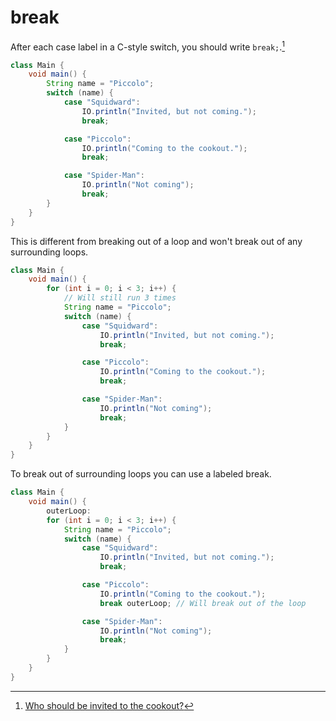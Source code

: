 # break

After each case label in a C-style switch, you should write `break;`.[^cookout]

```java
class Main {
    void main() {
        String name = "Piccolo";
        switch (name) {
            case "Squidward":
                IO.println("Invited, but not coming.");
                break;

            case "Piccolo":
                IO.println("Coming to the cookout.");
                break;

            case "Spider-Man":
                IO.println("Not coming");
                break;
        }
    }
}
```

This is different from breaking out of a loop and won't break out of any surrounding loops.

```java
class Main {
    void main() {
        for (int i = 0; i < 3; i++) {
            // Will still run 3 times
            String name = "Piccolo";
            switch (name) {
                case "Squidward":
                    IO.println("Invited, but not coming.");
                    break;

                case "Piccolo":
                    IO.println("Coming to the cookout.");
                    break;

                case "Spider-Man":
                    IO.println("Not coming");
                    break;
            }
        }
    }
}
```

To break out of surrounding loops you can use a labeled break.

```java
class Main {
    void main() {
        outerLoop:
        for (int i = 0; i < 3; i++) {
            String name = "Piccolo";
            switch (name) {
                case "Squidward":
                    IO.println("Invited, but not coming.");
                    break;

                case "Piccolo":
                    IO.println("Coming to the cookout.");
                    break outerLoop; // Will break out of the loop

                case "Spider-Man":
                    IO.println("Not coming");
                    break;
            }
        }
    }
}
```

[^cookout]: [Who should be invited to the cookout?](https://www.youtube.com/watch?v=64SoFWJHSd8)